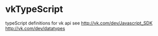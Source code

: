 # vkTypeScript
typeScript definitions for vk api
see http://vk.com/dev/Javascript_SDK
http://vk.com/dev/datatypes
